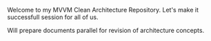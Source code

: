 Welcome to my MVVM Clean Architecture Repository. 
Let's make it successfull session for all of us. 

Will prepare documents parallel for revision of architecture concepts. 
